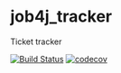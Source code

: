 # job4j_tracker
Ticket tracker

[![Build Status](https://travis-ci.org/c0dered273/job4j_tracker.svg?branch=master)](https://travis-ci.org/c0dered273/job4j_tracker)
[![codecov](https://codecov.io/gh/c0dered273/job4j_tracker/branch/master/graph/badge.svg)](https://codecov.io/gh/c0dered273/job4j_tracker)